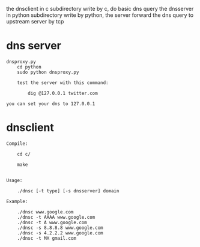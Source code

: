 
the dnsclient in c subdirectory write by c, do basic dns query
the dnsserver in python subdirectory write by python, the server forward the dns query to upstream server by tcp

dns server
=========

    dnsproxy.py
        cd python
        sudo python dnsproxy.py
        
        test the server with this command:
            
            dig @127.0.0.1 twitter.com
            
    you can set your dns to 127.0.0.1

dnsclient
========

    Compile:

        cd c/
        
        make


    Usage:

        ./dnsc [-t type] [-s dnsserver] domain

    Example:

        ./dnsc www.google.com
        ./dnsc -t AAAA www.google.com
        ./dnsc -t A www.google.com
        ./dnsc -s 8.8.8.8 www.google.com
        ./dnsc -s 4.2.2.2 www.google.com
        ./dnsc -t MX gmail.com
